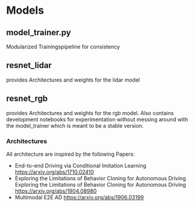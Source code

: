 # Models

## model_trainer.py
Modularized Trainingspipeline for consistency

## resnet_lidar
provides Architectures and weights for the lidar model

## resnet_rgb
provides Architectures and weights for the rgb model. Also contains development notebooks for experimentation without messing around with the model_trainer which is meant to be a stable version.

### Architectures
All architecture are inspired by the following Papers:
- End-to-end Driving via Conditional Imitation Learning https://arxiv.org/abs/1710.02410
- Exploring the Limitations of Behavior Cloning for Autonomous Driving Exploring the Limitations of Behavior Cloning for Autonomous Driving  https://arxiv.org/abs/1904.08980
- Multimodal E2E AD https://arxiv.org/abs/1906.03199

